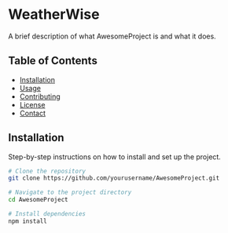 # WeatherWise

A brief description of what AwesomeProject is and what it does.

## Table of Contents

- [Installation](#installation)
- [Usage](#usage)
- [Contributing](#contributing)
- [License](#license)
- [Contact](#contact)

## Installation

Step-by-step instructions on how to install and set up the project.

```sh
# Clone the repository
git clone https://github.com/yourusername/AwesomeProject.git

# Navigate to the project directory
cd AwesomeProject

# Install dependencies
npm install
